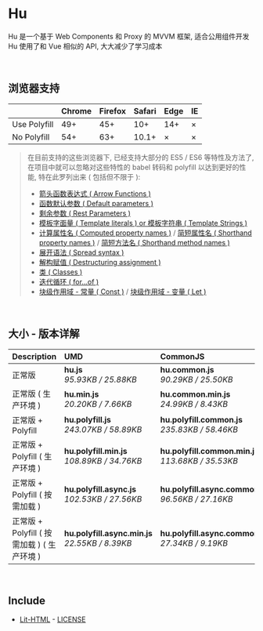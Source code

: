 # Hu
Hu 是一个基于 Web Components 和 Proxy 的 MVVM 框架, 适合公用组件开发<br>
Hu 使用了和 Vue 相似的 API, 大大减少了学习成本

<br>

## 浏览器支持

|              | Chrome | Firefox | Safari | Edge | IE |
| :-           | :-     | :-      | :-     | :-   | :- |
| Use Polyfill | 49+    | 45+     | 10+    | 14+  | ×  |
| No Polyfill  | 54+    | 63+     | 10.1+  | ×    | ×  |

> 在目前支持的这些浏览器下, 已经支持大部分的 ES5 / ES6 等特性及方法了,<br>
> 在项目中就可以忽略对这些特性的 babel 转码和 polyfill 以达到更好的性能, 特在此罗列出来 ( 包括但不限于 ): <br>
  > - [箭头函数表达式 ( Arrow Functions )](https://developer.mozilla.org/zh-CN/docs/Web/JavaScript/Reference/Functions/Arrow_functions)
  > - [函数默认参数 ( Default parameters )](https://developer.mozilla.org/zh-CN/docs/Web/JavaScript/Reference/Functions/Default_parameters)
  > - [剩余参数 ( Rest Parameters )](https://developer.mozilla.org/zh-CN/docs/Web/JavaScript/Reference/Functions/Rest_parameters)
  > - [模板字面量 ( Template literals ) or 模板字符串 ( Template Strings )](https://developer.mozilla.org/zh-CN/docs/Web/JavaScript/Reference/template_strings)
  > - [计算属性名 ( Computed property names )](https://developer.mozilla.org/zh-CN/docs/Web/JavaScript/Reference/Operators/Object_initializer#计算属性名) / [简短属性名 ( Shorthand property names )](https://developer.mozilla.org/zh-CN/docs/Web/JavaScript/Reference/Operators/Object_initializer#属性定义) / [简短方法名 ( Shorthand method names )](https://developer.mozilla.org/zh-CN/docs/Web/JavaScript/Reference/Operators/Object_initializer#方法定义)
  > - [展开语法 ( Spread syntax )](https://developer.mozilla.org/zh-CN/docs/Web/JavaScript/Reference/Operators/Spread_syntax)
  > - [解构赋值 ( Destructuring assignment )](https://developer.mozilla.org/zh-CN/docs/Web/JavaScript/Reference/Operators/Destructuring_assignment)
  > - [类 ( Classes )](https://developer.mozilla.org/zh-CN/docs/Web/JavaScript/Reference/Classes)
  > - [迭代循环 ( for...of )](https://developer.mozilla.org/zh-CN/docs/Web/JavaScript/Reference/Statements/for...of)
  > - [块级作用域 - 常量 ( Const )](https://developer.mozilla.org/zh-CN/docs/Web/JavaScript/Reference/Statements/const) / [块级作用域 - 变量 ( Let )](https://developer.mozilla.org/zh-CN/docs/Web/JavaScript/Reference/Statements/let)

<br>

## 大小 - 版本详解
| Description | UMD | CommonJS | ES Module |
| :- | :- | :- | :- |
| 正常版 | **hu.js**<br>*95.93KB / 25.88KB* | **hu.common.js**<br>*90.29KB / 25.50KB* | **hu.esm.js**<br>*90.27KB / 25.48KB* |
| 正常版 ( 生产环境 ) | **hu.min.js**<br>*20.20KB / 7.66KB* | **hu.common.min.js**<br>*24.99KB / 8.43KB* | **hu.esm.min.js**<br>*20.03KB / 7.59KB* |
| 正常版 + Polyfill | **hu.polyfill.js**<br>*243.07KB / 58.89KB* | **hu.polyfill.common.js**<br>*235.83KB / 58.46KB* | **hu.polyfill.esm.js**<br>*235.81KB / 58.44KB* |
| 正常版 + Polyfill ( 生产环境 ) | **hu.polyfill.min.js**<br>*108.89KB / 34.76KB* | **hu.polyfill.common.min.js**<br>*113.68KB / 35.53KB* | **hu.polyfill.esm.min.js**<br>*108.72KB / 34.68KB* |
| 正常版 + Polyfill ( 按需加载 ) | **hu.polyfill.async.js**<br>*102.53KB / 27.56KB* | **hu.polyfill.async.common.js**<br>*96.56KB / 27.16KB* | **hu.polyfill.async.esm.js**<br>*96.54KB / 27.14KB* |
| 正常版 + Polyfill ( 按需加载 ) ( 生产环境 ) | **hu.polyfill.async.min.js**<br>*22.55KB / 8.39KB* | **hu.polyfill.async.common.min.js**<br>*27.34KB / 9.19KB* | **hu.polyfill.async.esm.min.js**<br>*22.38KB / 8.32KB* |

<br>

## Include
  - [Lit-HTML](https://github.com/Polymer/lit-html) \- [LICENSE](https://github.com/Polymer/lit-html/blob/master/LICENSE)